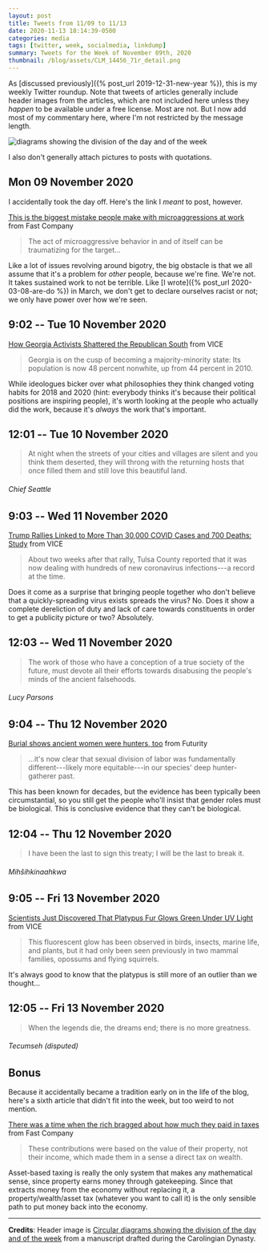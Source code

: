 ```yaml
---
layout: post
title: Tweets from 11/09 to 11/13
date: 2020-11-13 18:14:39-0500
categories: media
tags: [twitter, week, socialmedia, linkdump]
summary: Tweets for the Week of November 09th, 2020
thumbnail: /blog/assets/CLM_14456_71r_detail.png
---
```


As [discussed previously]({% post_url 2019-12-31-new-year %}), this is my weekly Twitter roundup.  Note that tweets of articles generally include header images from the articles, which are not included here unless they *happen* to be available under a free license.  Most are not.  But I now add most of my commentary here, where I'm not restricted by the message length.

![diagrams showing the division of the day and of the week](/blog/assets/CLM_14456_71r_detail.png "diagrams showing the division of the day and of the week")

I also don't generally attach pictures to posts with quotations.

## Mon 09 November 2020

I accidentally took the day off.  Here's the link I *meant* to post, however.

[<i class="fab fa-twitter-square"></i>]() [This is the biggest mistake people make with microaggressions at work](https://www.fastcompany.com/90568375/this-is-the-biggest-mistake-people-make-with-mircoagressions-at-work) from Fast Company

 > The act of microaggressive behavior in and of itself can be traumatizing for the target...

Like a lot of issues revolving around bigotry, the big obstacle is that we all assume that it's a problem for *other* people, because we're fine.  We're not.  It takes sustained work to not be terrible.  Like [I wrote]({% post_url 2020-03-08-are-do %}) in March, we don't get to declare ourselves racist or not; we only have power over how we're seen.

## 9:02 -- Tue 10 November 2020

[<i class="fab fa-twitter-square"></i>](https://jcolag.github.io/twitter/1326163199524286464) [How Georgia Activists Shattered the Republican South](https://www.vice.com/en/article/93wyk8/how-georgia-activists-shattered-the-republican-south) from VICE

 > Georgia is on the cusp of becoming a majority-minority state: Its population is now 48 percent nonwhite, up from 44 percent in 2010.

While ideologues bicker over what philosophies they think changed voting habits for 2018 and 2020 (hint: everybody thinks it's because their political positions are inspiring people), it's worth looking at the people who actually did the work, because it's *always* the work that's important.

## 12:01 -- Tue 10 November 2020

[<i class="fab fa-twitter"></i>](https://jcolag.github.io/twitter/1326208246642716672)

 > At night when the streets of your cities and villages are silent and you think them deserted, they will throng with the returning hosts that once filled them and still love this beautiful land.

###### Chief Seattle

## 9:03 -- Wed 11 November 2020

[<i class="fab fa-twitter-square"></i>](https://jcolag.github.io/twitter/1326525839106826240) [Trump Rallies Linked to More Than 30,000 COVID Cases and 700 Deaths: Study](https://www.vice.com/en/article/v7mmxm/trump-rallies-linked-to-more-than-30000-covid-cases-and-700-deaths-study) from VICE

 > About two weeks after that rally, Tulsa County reported that it was now dealing with hundreds of new coronavirus infections---a record at the time.

Does it come as a surprise that bringing people together who don't believe that a quickly-spreading virus exists spreads the virus?  No.  Does it show a complete dereliction of duty and lack of care towards constituents in order to get a publicity picture or two?  Absolutely.

## 12:03 -- Wed 11 November 2020

[<i class="fab fa-twitter"></i>](https://jcolag.github.io/twitter/1326571137531142144)

 > The work of those who have a conception of a true society of the future, must devote all their efforts towards disabusing the people's minds of the ancient falsehoods.

###### Lucy Parsons

## 9:04 -- Thu 12 November 2020

[<i class="fab fa-twitter-square"></i>](https://jcolag.github.io/twitter/1326888478617923584) [Burial shows ancient women were hunters, too](https://www.futurity.org/early-hunter-gatherers-women-burial-2467542-2/) from Futurity

 > ...it's now clear that sexual division of labor was fundamentally different---likely more equitable---in our species' deep hunter-gatherer past.

This has been known for decades, but the evidence has been typically been circumstantial, so you still get the people who'll insist that gender roles must be biological.  This is conclusive evidence that they can't be biological.

## 12:04 -- Thu 12 November 2020

[<i class="fab fa-twitter"></i>](https://jcolag.github.io/twitter/1326933777025740806)

 > I have been the last to sign this treaty; I will be the last to break it.

###### Mihšihkinaahkwa

## 9:05 -- Fri 13 November 2020

[<i class="fab fa-twitter-square"></i>](https://jcolag.github.io/twitter/1327251118154461184) [Scientists Just Discovered That Platypus Fur Glows Green Under UV Light](https://www.vice.com/en/article/epddqm/scientists-just-discovered-that-platypus-fur-glows-green-under-uv-light) from VICE

 > This fluorescent glow has been observed in birds, insects, marine life, and plants, but it had only been seen previously in two mammal families, opossums and flying squirrels.

It's always good to know that the platypus is still more of an outlier than we thought...

## 12:05 -- Fri 13 November 2020

[<i class="fab fa-twitter"></i>](https://jcolag.github.io/twitter/1327296416625041408)

 > When the legends die, the dreams end; there is no more greatness.

###### Tecumseh (disputed)

## Bonus

Because it accidentally became a tradition early on in the life of the blog, here's a sixth article that didn't fit into the week, but too weird to not mention.

<i class="fas fa-square"></i> [There was a time when the rich bragged about how much they paid in taxes](https://www.fastcompany.com/90572131/there-was-a-time-when-the-rich-bragged-about-how-much-they-paid-in-taxes) from Fast Company

 > These contributions were based on the value of their property, not their income, which made them in a sense a direct tax on wealth.

Asset-based taxing is really the only system that makes any mathematical sense, since property earns money through gatekeeping.  Since that extracts money from the economy without replacing it, a property/wealth/asset tax (whatever you want to call it) is the only sensible path to put money back into the economy.

* * *

**Credits**:  Header image is [Circular diagrams showing the division of the day and of the week](https://en.wikipedia.org/wiki/Week#/media/File:CLM_14456_71r_detail.jpg) from a manuscript drafted during the Carolingian Dynasty.
